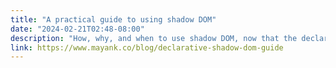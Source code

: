 ```yaml
---
title: "A practical guide to using shadow DOM"
date: "2024-02-21T02:48-08:00"
description: "How, why, and when to use shadow DOM, now that the declarative syntax is here."
link: https://www.mayank.co/blog/declarative-shadow-dom-guide
---
```

